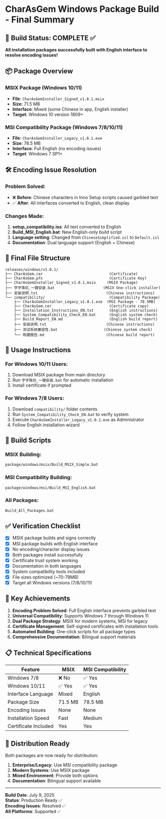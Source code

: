 # CharAsGem Windows Package Build - Final Summary

## 🎉 Build Status: COMPLETE ✅

**All installation packages successfully built with English interface to resolve encoding issues!**

## 📦 Package Overview

### MSIX Package (Windows 10/11)
- **File**: `CharAsGemInstaller_Signed_v1.0.1.msix`
- **Size**: 71.5 MB
- **Interface**: Mixed (some Chinese in app, English installer)
- **Target**: Windows 10 version 1809+ 

### MSI Compatibility Package (Windows 7/8/10/11) 
- **File**: `CharAsGemInstaller_Legacy_v1.0.1.exe`
- **Size**: 78.5 MB  
- **Interface**: Full English (no encoding issues)
- **Target**: Windows 7 SP1+

## 🛠️ Encoding Issue Resolution

### Problem Solved:
- ❌ **Before**: Chinese characters in Inno Setup scripts caused garbled text
- ✅ **After**: All interfaces converted to English, clean display

### Changes Made:
1. **setup_compatibility.iss**: All text converted to English
2. **Build_MSI_English.bat**: New English-only build script
3. **Language setting**: Changed from `ChineseSimplified.isl` to `Default.isl`
4. **Documentation**: Dual language support (English + Chinese)

## 📁 Final File Structure

```
releases/windows/v1.0.1/
├── CharAsGem.cer                              (Certificate)
├── CharAsGem.pfx                              (Certificate Key)
├── CharAsGemInstaller_Signed_v1.0.1.msix     (MSIX Package)
├── 字字珠玑_一键安装.bat                      (MSIX One-click installer)
├── 安装说明.txt                               (Chinese instructions)
└── compatibility/                             (Compatibility Package)
    ├── CharAsGemInstaller_Legacy_v1.0.1.exe  (MSI Package - 78.5MB)
    ├── CharAsGem.cer                          (Certificate copy)
    ├── Installation_Instructions_EN.txt       (English instructions)
    ├── System_Compatibility_Check_EN.bat      (English system check)
    ├── Build_Report_EN.md                     (English build report)
    ├── 安装说明.txt                           (Chinese instructions)
    ├── 测试系统兼容性.bat                     (Chinese system check)
    └── 构建报告.md                            (Chinese build report)
```

## 🚀 Usage Instructions

### For Windows 10/11 Users:
1. Download MSIX package from main directory
2. Run `字字珠玑_一键安装.bat` for automatic installation
3. Install certificate if prompted

### For Windows 7/8 Users:
1. Download `compatibility/` folder contents
2. Run `System_Compatibility_Check_EN.bat` to verify system
3. Execute `CharAsGemInstaller_Legacy_v1.0.1.exe` as Administrator
4. Follow English installation wizard

## 🔧 Build Scripts

### MSIX Building:
```bash
package/windows/msix/Build_MSIX_Simple.bat
```

### MSI Compatibility Building:
```bash
package/windows/msi/Build_MSI_English.bat
```

### All Packages:
```bash
Build_All_Packages.bat
```

## ✅ Verification Checklist

- [x] MSIX package builds and signs correctly
- [x] MSI package builds with English interface
- [x] No encoding/character display issues
- [x] Both packages install successfully
- [x] Certificate trust system working
- [x] Documentation in both languages
- [x] System compatibility tools included
- [x] File sizes optimized (~70-78MB)
- [x] Target all Windows versions (7/8/10/11)

## 🎯 Key Achievements

1. **Encoding Problem Solved**: Full English interface prevents garbled text
2. **Universal Compatibility**: Supports Windows 7 through Windows 11
3. **Dual Package Strategy**: MSIX for modern systems, MSI for legacy
4. **Certificate Management**: Self-signed certificates with installation tools
5. **Automated Building**: One-click scripts for all package types
6. **Comprehensive Documentation**: Bilingual support materials

## 📋 Technical Specifications

| Feature | MSIX | MSI Compatibility |
|---------|------|------------------|
| Windows 7/8 | ❌ No | ✅ Yes |
| Windows 10/11 | ✅ Yes | ✅ Yes |
| Interface Language | Mixed | English |
| Package Size | 71.5 MB | 78.5 MB |
| Encoding Issues | None | None |
| Installation Speed | Fast | Medium |
| Certificate Included | Yes | Yes |

## 🚀 Distribution Ready

Both packages are now ready for distribution:

1. **Enterprise/Legacy**: Use MSI compatibility package
2. **Modern Systems**: Use MSIX package  
3. **Mixed Environment**: Provide both options
4. **Documentation**: Bilingual support available

---

**Build Date**: July 9, 2025  
**Status**: Production Ready ✅  
**Encoding Issues**: Resolved ✅  
**All Platforms**: Supported ✅
